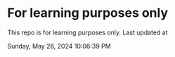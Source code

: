 # For learning purposes only
This repo is for learning purposes only.
Last updated at

Sunday, May 26, 2024 10:06:39 PM


